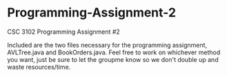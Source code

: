 # Programming-Assignment-2
CSC 3102 Programming Assignment #2

Included are the two files necessary for the programming assignment, AVLTree.java and BookOrders.java. Feel free to work on whichever method you want, just be sure to let the groupme know so we don't double up and waste resources/time.
